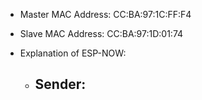 - Master MAC Address: CC:BA:97:1C:FF:F4
- Slave MAC Address: CC:BA:97:1D:01:74

- Explanation of ESP-NOW: 
    - Sender: 
        - 
